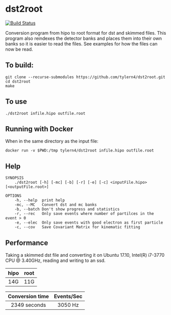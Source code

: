 # dst2root
[![Build Status](https://travis-ci.org/tylern4/dst2root.svg?branch=master)](https://travis-ci.org/tylern4/dst2root)

Conversion program from hipo to root format for dst and skimmed files. This program also reindexes the detector banks and places them into their own banks so it is easier to read the files. See examples for how the files can now be read.

## To build:

    git clone --recurse-submodules https://github.com/tylern4/dst2root.git
    cd dst2root
    make

## To use
    ./dst2root infile.hipo outfile.root

## Running with Docker
When in the same directory as the input file:

```
docker run -v $PWD:/tmp tylern4/dst2root infile.hipo outfile.root
```

## Help
```
SYNOPSIS
    ./dst2root [-h] [-mc] [-b] [-r] [-e] [-c] <inputFile.hipo> [<outputFile.root>]

OPTIONS
    -h, --help  print help
    -mc, --MC   Convert dst and mc banks
    -b, --batch Don't show progress and statistics
    -r, --rec   Only save events where number of partilces in the event > 0
    -e, --elec  Only save events with good electron as first particle
    -c, --cov   Save Covariant Matrix for kinematic fitting
```

## Performance

Taking a skimmed dst file and converting it on Ubuntu 17.10, Intel(R) i7-3770 CPU @ 3.40GHz, reading and writing to an ssd.

| hipo   	| root    |
|:------:	|:------: |
| 14G 	  | 11G     |


| Conversion time   	| Events/Sec    |
|:-----------------:	|:------------: |
| 2349 seconds 	      | 3050 Hz       |
